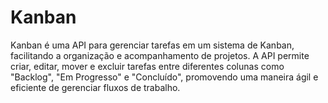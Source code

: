 # Kanban
Kanban  é uma API  para gerenciar tarefas em um sistema de Kanban, facilitando a organização e acompanhamento de projetos. A API permite criar, editar, mover e excluir tarefas entre diferentes colunas como "Backlog", "Em Progresso" e "Concluído", promovendo uma maneira ágil e eficiente de gerenciar fluxos de trabalho.
